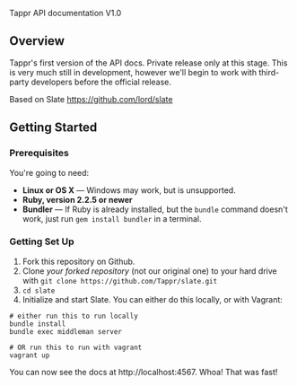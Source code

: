 Tappr API documentation V1.0


Overview
------------
Tappr's first version of the API docs. Private release only at this stage. This is very much still in development, however we'll begin to work with third-party developers before the official release.

Based on Slate <a href="https://github.com/lord/slate">https://github.com/lord/slate</a>


Getting Started 
------------------------------

### Prerequisites

You're going to need:

 - **Linux or OS X** — Windows may work, but is unsupported.
 - **Ruby, version 2.2.5 or newer**
 - **Bundler** — If Ruby is already installed, but the `bundle` command doesn't work, just run `gem install bundler` in a terminal.

### Getting Set Up

1. Fork this repository on Github.
2. Clone *your forked repository* (not our original one) to your hard drive with `git clone https://github.com/Tappr/slate.git`
3. `cd slate`
4. Initialize and start Slate. You can either do this locally, or with Vagrant:

```shell
# either run this to run locally
bundle install
bundle exec middleman server

# OR run this to run with vagrant
vagrant up
```

You can now see the docs at http://localhost:4567. Whoa! That was fast!




